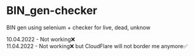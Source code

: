 # BIN_gen-checker
BIN gen using selenium + checker for live, dead, unknow

10.04.2022 - Not working❌<br />
11.04.2022 - Not working❌ but CloudFlare will not border me anymore✅
